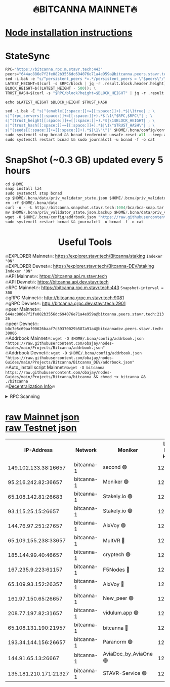 <h1 align="center"> 🔥BITCANNA MAINNET🔥</h1>


[Node installation instructions](https://github.com/obajay/nodes-Guides/tree/main/Projects/Bitcanna)
=

# StateSync
```python
RPC="https://bitcanna.rpc.m.stavr.tech:443"
peers="644ac886e7f2fe082b3556dc694076e71a4e959a@bitcanna.peers.stavr.tech:21326"
sed -i.bak -e "s/^persistent_peers *=.*/persistent_peers = \"$peers\"/" $HOME/.bcna/config/config.toml
LATEST_HEIGHT=$(curl -s $RPC/block | jq -r .result.block.header.height); \
BLOCK_HEIGHT=$((LATEST_HEIGHT - 500)); \
TRUST_HASH=$(curl -s "$RPC/block?height=$BLOCK_HEIGHT" | jq -r .result.block_id.hash)

echo $LATEST_HEIGHT $BLOCK_HEIGHT $TRUST_HASH

sed -i.bak -E "s|^(enable[[:space:]]+=[[:space:]]+).*$|\1true| ; \
s|^(rpc_servers[[:space:]]+=[[:space:]]+).*$|\1\"$RPC,$RPC\"| ; \
s|^(trust_height[[:space:]]+=[[:space:]]+).*$|\1$BLOCK_HEIGHT| ; \
s|^(trust_hash[[:space:]]+=[[:space:]]+).*$|\1\"$TRUST_HASH\"| ; \
s|^(seeds[[:space:]]+=[[:space:]]+).*$|\1\"\"|" $HOME/.bcna/config/config.toml
sudo systemctl stop bcnad && bcnad tendermint unsafe-reset-all --keep-addr-book
sudo systemctl restart bcnad && sudo journalctl -u bcnad -f -o cat
```
# SnapShot (~0.3 GB) updated every 5 hours
```python
cd $HOME
snap install lz4
sudo systemctl stop bcnad
cp $HOME/.bcna/data/priv_validator_state.json $HOME/.bcna/priv_validator_state.json.backup
rm -rf $HOME/.bcna/data
curl -o - -L http://bitcanna.snapshot.stavr.tech:1004/bca/bca-snap.tar.lz4 | lz4 -c -d - | tar -x -C $HOME/.bcna --strip-components 2
mv $HOME/.bcna/priv_validator_state.json.backup $HOME/.bcna/data/priv_validator_state.json
wget -O $HOME/.bcna/config/addrbook.json "https://raw.githubusercontent.com/obajay/nodes-Guides/main/Projects/Bitcanna/addrbook.json"
sudo systemctl restart bcnad && journalctl -u bcnad -f -o cat
```

 <h1 align="center"> Useful Tools</h1>

🔥EXPLORER Mainnet🔥:    https://explorer.stavr.tech/Bitcanna/staking          `Indexer "ON"` \
🔥EXPLORER Devnet🔥:     https://explorer.stavr.tech/Bitcanna-DEV/staking     `Indexer "ON"` \
🔥API Mainnet🔥:         https://bitcanna.api.m.stavr.tech \
🔥API Devnet🔥:          https://bitcanna.api.dev.stavr.tech \
🔥RPC Mainnet🔥:         https://bitcanna.rpc.m.stavr.tech:443         `Snapshot-interval = 300` \
🔥gRPC Mainnet🔥:        http://bitcanna.grpc.m.stavr.tech:9081 \
🔥gRPC Devnet🔥:         http://bitcanna.grpc.dev.stavr.tech:2901 \
🔥peer Mainnet🔥:        `644ac886e7f2fe082b3556dc694076e71a4e959a@bitcanna.peers.stavr.tech:21326` \
🔥peer Devnet🔥:         `b0c7e5c69aaf00626baaf7c59370029b587a91a4@bitcannadev.peers.stavr.tech:30006` \
🔥Addrbook Mainnet🔥:    ```wget -O $HOME/.bcna/config/addrbook.json "https://raw.githubusercontent.com/obajay/nodes-Guides/main/Projects/Bitcanna/addrbook.json"``` \
🔥Addrbook Devnet🔥:    ```wget -O $HOME/.bcna/config/addrbook.json "https://raw.githubusercontent.com/obajay/nodes-Guides/main/Projects/Bitcanna/Bitcanna_DEV/addrbook.json"``` \
🔥Auto_install script Mainnet🔥:```wget -O bitcanna https://raw.githubusercontent.com/obajay/nodes-Guides/main/Projects/Bitcanna/bitcanna && chmod +x bitcanna && ./bitcanna``` \
🔥[Decentralization Info](https://github.com/obajay/StateSync-snapshots/tree/main/Projects/Bitcanna/Decentralization)🔥


<details>
<summary>RPC Scanning</summary>

<h2 align="center"> We scan nodes in real time every 4 hours. And we provide the final result of RPC endpoints.
We cannot influence the operation of these nodes in any way. </h2>


```python
If Voting Power is higher than 0 --> then the Node is a validator of the network and may be subject to attack and be a potential threat to the chain.
```
```python
We marked such validators with a red symbol
```

</details>

[raw Mainnet json](https://rpc-check.bcam.stavr.tech/bcam/rpc-bcam-result.json) \
[raw Testnet json](https://github.com/obajay/StateSync-snapshots/tree/main/Projects/Bitcanna/Rpc-Check-Testnet)
=



<table><tr><th>IP-Address</th><th>Network</th><th>Moniker</th><th>Latest Block Height</th><th>Earliest Block Height</th><th>Catching Up</th><th>Tx Index</th><th>Voting Power</th><th>Scan Time</th></tr><tr><td>149.102.133.38:16657</td><td>bitcanna-1</td><td>second 🟢</td><td>12748832</td><td>1</td><td>False</td><td>on</td><td>0</td><td>2024-02-25T22:51:49.626983755UTC</td></tr><tr><td>95.216.242.82:36657</td><td>bitcanna-1</td><td>Moniker 🟢</td><td>12748821</td><td>5776907</td><td>False</td><td>on</td><td>0</td><td>2024-02-25T22:50:46.850275428UTC</td></tr><tr><td>65.108.142.81:26683</td><td>bitcanna-1</td><td>Stakely.io 🟢</td><td>12748826</td><td>6152001</td><td>False</td><td>on</td><td>0</td><td>2024-02-25T22:51:12.984996462UTC</td></tr><tr><td>93.115.25.15:26657</td><td>bitcanna-1</td><td>Stakely.io 🟢</td><td>12748825</td><td>6520001</td><td>False</td><td>on</td><td>0</td><td>2024-02-25T22:51:06.482121814UTC</td></tr><tr><td>144.76.97.251:27657</td><td>bitcanna-1</td><td>AlxVoy 🟢</td><td>12748830</td><td>8805201</td><td>False</td><td>on</td><td>0</td><td>2024-02-25T22:51:38.971399199UTC</td></tr><tr><td>65.109.155.238:33657</td><td>bitcanna-1</td><td>MultVR 🔴</td><td>12748827</td><td>9933415</td><td>False</td><td>on</td><td>353442</td><td>2024-02-25T22:51:18.703166606UTC</td></tr><tr><td>185.144.99.40:46657</td><td>bitcanna-1</td><td>cryptech 🟢</td><td>12748821</td><td>11528001</td><td>False</td><td>on</td><td>0</td><td>2024-02-25T22:50:42.429503820UTC</td></tr><tr><td>167.235.9.223:61157</td><td>bitcanna-1</td><td>F5Nodes 🔴</td><td>12748827</td><td>12084001</td><td>False</td><td>on</td><td>570</td><td>2024-02-25T22:51:21.076239199UTC</td></tr><tr><td>65.109.93.152:26357</td><td>bitcanna-1</td><td>AlxVoy 🔴</td><td>12748832</td><td>12109301</td><td>False</td><td>on</td><td>1391803</td><td>2024-02-25T22:51:50.245491236UTC</td></tr><tr><td>161.97.150.65:26657</td><td>bitcanna-1</td><td>New_peer 🟢</td><td>12748826</td><td>12254001</td><td>False</td><td>on</td><td>0</td><td>2024-02-25T22:51:13.328825942UTC</td></tr><tr><td>208.77.197.82:31657</td><td>bitcanna-1</td><td>vidulum.app 🟢</td><td>12748826</td><td>12386934</td><td>False</td><td>on</td><td>0</td><td>2024-02-25T22:51:16.196156412UTC</td></tr><tr><td>65.108.131.190:21957</td><td>bitcanna-1</td><td>bitcanna 🔴</td><td>12748828</td><td>12648828</td><td>False</td><td>on</td><td>419272</td><td>2024-02-25T22:51:25.469085220UTC</td></tr><tr><td>193.34.144.156:26657</td><td>bitcanna-1</td><td>Paranorm 🟢</td><td>12748828</td><td>12697701</td><td>False</td><td>on</td><td>0</td><td>2024-02-25T22:51:27.774219669UTC</td></tr><tr><td>144.91.65.13:26667</td><td>bitcanna-1</td><td>AviaDoc_by_AviaOne 🟢</td><td>12748830</td><td>12734201</td><td>False</td><td>on</td><td>0</td><td>2024-02-25T22:51:36.290721149UTC</td></tr><tr><td>135.181.210.171:21327</td><td>bitcanna-1</td><td>STAVR-Service 🟢</td><td>12748830</td><td>12746101</td><td>False</td><td>on</td><td>0</td><td>2024-02-25T22:51:38.716833521UTC</td></tr></table>
